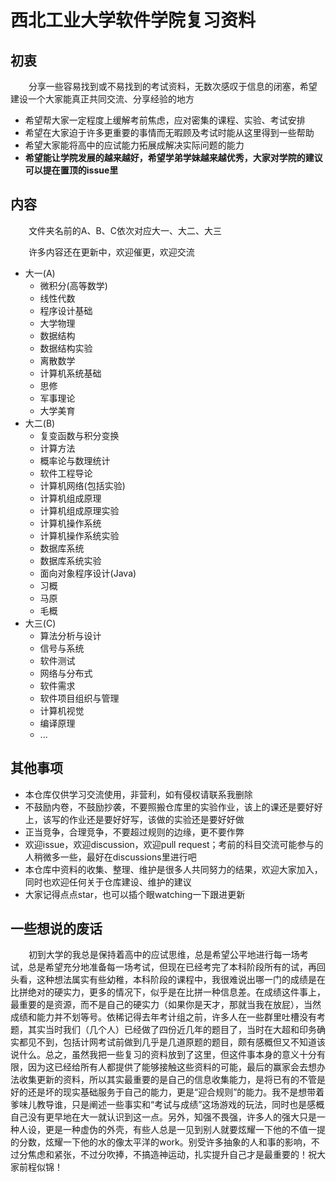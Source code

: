 # 西北工业大学软件学院复习资料

## 初衷
&ensp; &ensp; &ensp;分享一些容易找到或不易找到的考试资料，无数次感叹于信息的闭塞，希望建设一个大家能真正共同交流、分享经验的地方
+ 希望帮大家一定程度上缓解考前焦虑，应对密集的课程、实验、考试安排
+ 希望在大家迫于许多更重要的事情而无暇顾及考试时能从这里得到一些帮助
+ 希望大家能将高中的应试能力拓展成解决实际问题的能力
+ **希望能让学院发展的越来越好，希望学弟学妹越来越优秀，大家对学院的建议可以提在置顶的issue里**

## 内容
&ensp; &ensp; &ensp;文件夹名前的A、B、C依次对应大一、大二、大三
<div>
          
&ensp; &ensp; &ensp;许多内容还在更新中，欢迎催更，欢迎交流
</div> 

+ 大一(A)
  * 微积分(高等数学)
  * 线性代数
  * 程序设计基础
  * 大学物理
  * 数据结构
  * 数据结构实验
  * 离散数学
  * 计算机系统基础
  * 思修
  * 军事理论
  * 大学美育
+ 大二(B)
  * 复变函数与积分变换
  * 计算方法
  * 概率论与数理统计
  * 软件工程导论
  * 计算机网络(包括实验)
  * 计算机组成原理
  * 计算机组成原理实验
  * 计算机操作系统
  * 计算机操作系统实验
  * 数据库系统
  * 数据库系统实验
  * 面向对象程序设计(Java)
  * 习概
  * 马原
  * 毛概
+ 大三(C)
  * 算法分析与设计
  * 信号与系统
  * 软件测试
  * 网络与分布式
  * 软件需求
  * 软件项目组织与管理
  * 计算机视觉
  * 编译原理
  * ...
      
## 其他事项
+ 本仓库仅供学习交流使用，非营利，如有侵权请联系我删除
+ 不鼓励内卷，不鼓励抄袭，不要照搬仓库里的实验作业，该上的课还是要好好上，该写的作业还是要好好写，该做的实验还是要好好做
+ 正当竞争，合理竞争，不要超过规则的边缘，更不要作弊
+ 欢迎issue，欢迎discussion，欢迎pull request；考前的科目交流可能参与的人稍微多一些，最好在discussions里进行吧
+ 本仓库中资料的收集、整理、维护是很多人共同努力的结果，欢迎大家加入，同时也欢迎任何关于仓库建设、维护的建议
+ 大家记得点点star，也可以插个眼watching一下跟进更新

## 一些想说的废话
&ensp; &ensp; &ensp;初到大学的我总是保持着高中的应试思维，总是希望公平地进行每一场考试，总是希望充分地准备每一场考试，但现在已经考完了本科阶段所有的试，再回头看，这种想法属实有些幼稚，本科阶段的课程中，我很难说出哪一门的成绩是在比拼绝对的硬实力，更多的情况下，似乎是在比拼一种信息差。在成绩这件事上，最重要的是资源，而不是自己的硬实力（如果你是天才，那就当我在放屁），当然成绩和能力并不划等号。依稀记得去年考计组之前，许多人在一些群里吐槽没有考题，其实当时我们（几个人）已经做了四份近几年的题目了，当时在大超和印务确实都见不到，包括计网考试前做到几乎是几道原题的题目，颇有感概但又不知道该说什么。总之，虽然我把一些复习的资料放到了这里，但这件事本身的意义十分有限，因为这已经给所有人都提供了能够接触这些资料的可能，最后的赢家会去想办法收集更新的资料，所以其实最重要的是自己的信息收集能力，是将已有的不管是好的还是坏的现实基础服务于自己的能力，更是“迎合规则”的能力。我不是想带着爹味儿教导谁，只是阐述一些事实和“考试与成绩”这场游戏的玩法，同时也是感概自己没有更早地在大一就认识到这一点。另外，知强不畏强，许多人的强大只是一种人设，更是一种虚伪的外壳，有些人总是一见到别人就要炫耀一下他的不值一提的分数，炫耀一下他的水的像太平洋的work。别受许多抽象的人和事的影响，不过分焦虑和紧张，不过分吹捧，不搞造神运动，扎实提升自己才是最重要的！祝大家前程似锦！
